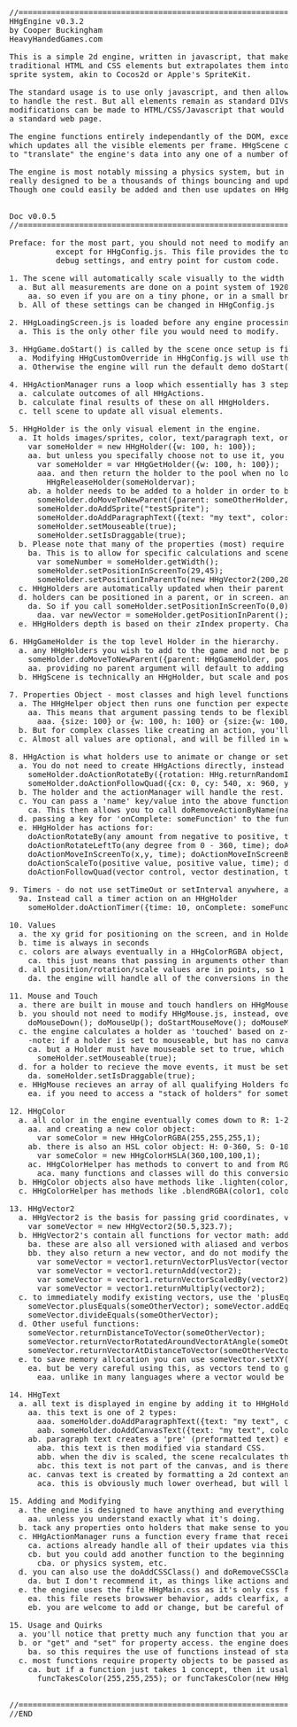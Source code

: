 
<pre>
//====================================================================
HHgEngine v0.3.2
by Cooper Buckingham
HeavyHandedGames.com

This is a simple 2d engine, written in javascript, that makes use of all
traditional HTML and CSS elements but extrapolates them into a standard
sprite system, akin to Cocos2d or Apple's SpriteKit.

The standard usage is to use only javascript, and then allow the engine
to handle the rest. But all elements remain as standard DIVs so any
modifications can be made to HTML/CSS/Javascript that would be made to
a standard web page.

The engine functions entirely independantly of the DOM, except for HHgScene.js
which updates all the visible elements per frame. HHgScene could be modified
to "translate" the engine's data into any one of a number of visual forms.

The engine is most notably missing a physics system, but in general is not
really designed to be a thousands of things bouncing and updating engine.
Though one could easily be added and then use updates on HHgHolders.


Doc v0.0.5
//====================================================================

Preface: for the most part, you should not need to modify any engine files
          except for HHgConfig.js. This file provides the top level settings
          debug settings, and entry point for custom code.

1. The scene will automatically scale visually to the width of the screen.
  a. But all measurements are done on a point system of 1920/1080.
    aa. so even if you are on a tiny phone, or in a small browser window, you would still commonly use 1920 as screen width.
  b. All of these settings can be changed in HHgConfig.js

2. HHgLoadingScreen.js is loaded before any engine processing takes place.
  a. This is the only other file you would need to modify.

3. HHgGame.doStart() is called by the scene once setup is finished.
  a. Modifying HHgCustomOverride in HHgConfig.js will use the version in HHgConfig as a starting point
  a. Otherwise the engine will run the default demo doStart() located in HHgGame.js.

4. HHgActionManager runs a loop which essentially has 3 steps per frame:
  a. calculate outcomes of all HHgActions.
  b. calculate final results of these on all HHgHolders.
  c. tell scene to update all visual elements.

5. HHgHolder is the only visual element in the engine.
  a. It holds images/sprites, color, text/paragraph text, or other HHgHolders
    var someHolder = new HHgHolder({w: 100, h: 100});
    aa. but unless you specifally choose not to use it, you should use the ObjectPool to get holders:
      var someHolder = var HHgGetHolder({w: 100, h: 100});
      aaa. and then return the holder to the pool when no longer needed:
        HHgReleaseHolder(someHoldervar);
    ab. a holder needs to be added to a holder in order to be visible, and in most cases needs a sprite/image:
      someHolder.doMoveToNewParent({parent: someOtherHolder, position: new HHgVector2(-200,-200), isScreenPos: true});
      someHolder.doAddSprite("testSprite");
      someHolder.doAddParagraphText({text: "my text", color: {H: 255, S: .5, L: .5, A: 1}, shadow: {color: "black", x: 4, y: 4, blur: 4}});
      someHolder.setMouseable(true);
      someHolder.setIsDraggable(true);
  b. Please note that many of the properties (most) require the use of getters/setters
    ba. This is to allow for specific calculations and scene updates when values are changed.
      var someNumber = someHolder.getWidth();
      someHolder.setPositionInScreenTo(29,45);
      someHolder.setPositionInParentTo(new HHgVector2(200,200));
  c. HHgHolders are automatically updated when their parent holders are updated by Position/Rotation/Scale.
  d. holders can be positioned in a parent, or in screen. and each one updates the other.
    da. So if you call someHolder.setPositionInScreenTo(0,0), its position in parent will change.
      daa. var newVector = someHolder.getPositionInParent();
  e. HHgHolders depth is based on their zIndex property. Changing the zIndex of a parent will adjust all children

6. HHgGameHolder is the top level Holder in the hierarchy.
  a. any HHgHolders you wish to add to the game and not be parented to another Holder should be parented to this:
    someHolder.doMoveToNewParent({parent: HHgGameHolder, position: {x: 200, y: 200} });
    aa. providing no parent argument will default to adding to HHgGameHolder.
  b. HHgScene is technically an HHgHolder, but scale and position will be incorrect for children.

7. Properties Object - most classes and high level functions expect a javascript {} to be passed as arguments.
  a. The HHgHelper object then runs one function per expected argument to process and filter the input
    aa. This means that argument passing tends to be flexible, so for size you could pass in:
      aaa. {size: 100} or {w: 100, h: 100} or {size:{w: 100, h: 100}} etc.
  b. But for complex classes like creating an action, you'll pass in a single object with multiple key value pairs.
  c. Almost all values are optional, and will be filled in with a sensible value if omitted, like 0,0 for position.

8. HHgAction is what holders use to animate or change or set timers.
  a. You do not need to create HHgActions directly, instead you use helper functions on HHgHolder
    someHolder.doActionRotateBy({rotation: HHg.returnRandomInt(120,720), time: HHg.returnRandomInt(5,35)});
    someHolder.doActionFollowQuad({cx: 0, cy: 540, x: 960, y: -540, time: 10, easeIn: 25, easeOut: 25 });
  b. The holder and the actionManager will handle the rest.
  c. You can pass a 'name' key/value into the above functions to uniquely name an action on an object.
    ca. This then allows you to call doRemoveActionByName(name);
  d. passing a key for 'onComplete: someFunction' to the function will cause the passed function to be executed on completion.
  e. HHgHolder has actions for:
    doActionRotateBy(any amount from negative to positive, time);
    doActionRotateLeftTo(any degree from 0 - 360, time); doActionRotateRightTo(); doActionRotateForever(+/- rotation per second);
    doActionMoveInScreenTo(x,y, time); doActionMoveInScreenBy(); doActionMoveForever(vector per second);
    doActionScaleTo(positive value, positive value, time); doActionScaleBy(positive value, positive value); doActionScaleForever(scale per second);
    doActionFollowQuad(vector control, vector destination, time); //creates a quadratic path using the current xy, a control xy, and final xy

9. Timers - do not use setTimeOut or setInterval anywhere, as this will cause things to fall out of sync
  9a. Instead call a timer action on an HHgHolder
    someHolder.doActionTimer({time: 10, onComplete: someFunc});

10. Values
  a. the xy grid for positioning on the screen, and in Holders is 0,0 centric (default point dimension is 1920/1080)
  b. time is always in seconds
  c. colors are always eventually in a HHgColorRGBA object, but most classes and functions will take HSL, RGB, or Hex values
    ca. this just means that passing in arguments other than a color object will result in a conversion step.
  d. all position/rotation/scale values are in points, so 1 or 1.5 or .044567. no strings, no trailing "px", etc.
    da. the engine will handle all of the conversions in the scene. You can modify rounding behavior there though if you must.

11. Mouse and Touch
  a. there are built in mouse and touch handlers on HHgMouse.js, the engine will use the correct ones based on device type.
  b. you should not need to modify HHgMouse.js, instead, override the existing HHgHolder methods:
    doMouseDown(); doMouseUp(); doStartMouseMove(); doMouseMove(); doEndMouseMove();
  c. the engine calculates a holder as 'touched' based on z-index and canvas pixel alpha;
    -note: if a holder is set to mouseable, but has no canvas, then the holder width and height will be used.
    ca. but a Holder must have mouseable set to true, which is set to false by default.
      someHolder.setMouseable(true);
  d. for a holder to recieve the move events, it must be set to draggable.
    da. someHolder.setIsDraggable(true);
  e. HHgMouse recieves an array of all qualifying Holders for mouse/touch, it only uses the highest element in the array.
    ea. if you need to access a "stack of holders" for something like dragging a stack, then you'll need to modify HHgMouse.js.

12. HHgColor
  a. all color in the engine eventually comes down to R: 1-255 G: 1-255 B: 1-255 A: 0-1
    aa. and creating a new color object:
      var someColor = new HHgColorRGBA(255,255,255,1);
    ab. there is also an HSL color object: H: 0-360, S: 0-100, L: 0-100, A: 0-1
      var someColor = new HHgColorHSLA(360,100,100,1);
    ac. HHgColorHelper has methods to convert to and from RGB, HSL and Hex
      aca. many functions and classes will do this conversion automatically if you pass in anything other than RGBA
  b. HHgColor objects also have methods like .lighten(color, percent).
  c. HHgColorHelper has methods like .blendRGBA(color1, color2, percent).

13. HHgVector2
  a. HHgVector2 is the basis for passing grid coordinates, vectors, and scales.
    var someVector = new HHgVector2(50.5,323.7);
  b. HHgVector2's contain all functions for vector math: add, subtract, divide, etc.
    ba. these are also all versioned with aliased and verbose names:
    bb. they also return a new vector, and do not modify the existing vector
      var someVector = vector1.returnVectorPlusVector(vector2);
      var someVector = vector1.returnAdd(vector2);
      var someVector = vector1.returnVectorScaledBy(vector2);
      var someVector = vector1.returnMultiply(vector2);
  c. to immediately modify existing vectors, use the 'plusEquals'/etc functions.
    someVector.plusEquals(someOtherVector); someVector.addEquals(someOtherVector);
    someVector.divideEquals(someOtherVector);
  d. Other useful functions:
    someVector.returnDistanceToVector(someOtherVector);
    someVector.returnVectorRotatedAroundVectorAtAngle(someOtherVector, angle); //this will all be handled for you in actions
    someVector.returnVectorAtDistanceToVector(someOtherVector);
  e. to save memory allocation you can use someVector.setXY(x,y) to change the values of a vector.
    ea. but be very careful using this, as vectors tend to get passed around, and these are objects passed by reference
      eaa. unlike in many languages where a vector would be a struct passed by value.

14. HHgText
  a. all text is displayed in engine by adding it to HHgHolders.
    aa. this text is one of 2 types:
      aaa. someHolder.doAddParagraphText({text: "my text", color: {H: 255, S: .5, L: .5, A: 1}, shadow: {color: "black", x: 4, y: 4, blur: 4}});
      aab. someHolder.doAddCanvasText({text: "my text", color: {H: 255, S: .5, L: .5, A: 1}, shadow: {color: "black", x: 4, y: 4, blur: 4}});
    ab. paragraph text creates a 'pre' (preformatted text) element inside of the div.
      aba. this text is then modified via standard CSS.
      abb. when the div is scaled, the scene recalculates the font size to adjust for the div scale.
      abc. this text is not part of the canvas, and is therefore not subject to mouse/touch tests.
    ac. canvas text is created by formatting a 2d context and then painting the text directly onto the div's canvas
      aca. this is obviously much lower overhead, but will look "rasterized", and will be part of mouse/touch detection rules.

15. Adding and Modifying
  a. the engine is designed to have anything and everything modded, but I recommend not changing anything on HHgHolder or HHgScene
    aa. unless you understand exactly what it's doing.
  b. tack any properties onto holders that make sense to you, and create any custom controllers to handle game logic.
  c. HHgActionManager runs a function every frame that receives the delta time since the last frame
    ca. actions already handle all of their updates via this delta
    cb. but you could add another function to the beginning of the list if you were interested in another type of game loop.
      cba. or physics system, etc.
  d. you can also use the doAddCSSClass() and doRemoveCSSClass() to use custom CSS class functionality in holders.
    da. but I don't recommend it, as things like actions and canvases won't always play nice with them.
  e. the engine uses the file HHgMain.css as it's only css file.
    ea. this file resets browswer behavior, adds clearfix, and sets up some basic table functionality for text in divs
    eb. you are welcome to add or change, but be careful of modifying any of the existing css elements, as alot depends on them

15. Usage and Quirks
  a. you'll notice that pretty much any function that you are supposed to interact with start with "do" to do something or "return" to return something
  b. or "get" and "set" for property access. the engine does a lot of secondary computation after properties are set.
    ba. so this requires the use of functions instead of standard .access
  c. most functions require property objects to be passed as arguments {R: 255, G: 255, B: 255};
    ca. but if a function just takes 1 concept, then it usally can be short-handed for faster typing:
      funcTakesColor(255,255,255); or funcTakesColor(new HHgColorRGBA({R:255, G:255, B:255, A:1}));


//=============================================================
//END
</pre>